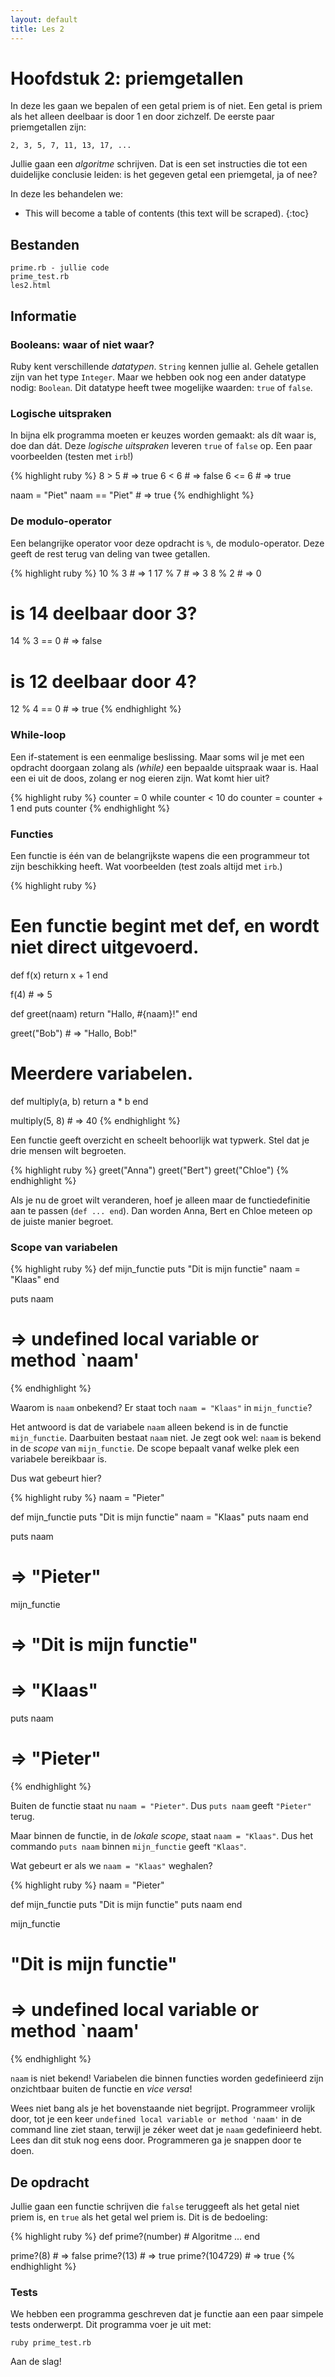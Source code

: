 ```yaml
---
layout: default
title: Les 2
---
```


# Hoofdstuk 2: priemgetallen
In deze les gaan we bepalen of een getal priem is of niet. Een getal is priem als het alleen deelbaar is door 1 en door zichzelf. De eerste paar priemgetallen zijn:

    2, 3, 5, 7, 11, 13, 17, ...

Jullie gaan een _algoritme_ schrijven. Dat is een set instructies die tot een duidelijke conclusie leiden: is het gegeven getal een priemgetal, ja of nee?

In deze les behandelen we:

* This will become a table of contents (this text will be scraped).
{:toc}

## Bestanden

    prime.rb - jullie code
    prime_test.rb
    les2.html

## Informatie

### Booleans: waar of niet waar?
Ruby kent verschillende _datatypen_. `String` kennen jullie al. Gehele getallen zijn van het type `Integer`. Maar we hebben ook nog een ander datatype nodig: `Boolean`. Dit datatype heeft twee mogelijke waarden: `true` of `false`.

### Logische uitspraken
In bijna elk programma moeten er keuzes worden gemaakt: als dít waar is, doe dan dát. Deze _logische uitspraken_ leveren `true` of `false` op. Een paar voorbeelden (testen met `irb`!)

{% highlight ruby %}
8 > 5   # => true
6 < 6   # => false
6 <= 6  # => true

naam = "Piet"
naam == "Piet"  # => true
{% endhighlight %}    

### De modulo-operator
Een belangrijke operator voor deze opdracht is `%`, de modulo-operator. Deze geeft de rest terug van deling van twee getallen.

{% highlight ruby %}
10 % 3  # => 1
17 % 7  # => 3
8 % 2   # => 0

# is 14 deelbaar door 3?
14 % 3 == 0 # => false
# is 12 deelbaar door 4?
12 % 4 == 0 # => true
{% endhighlight %} 

### While-loop
Een if-statement is een eenmalige beslissing. Maar soms wil je met een opdracht doorgaan zolang als _(while)_ een bepaalde uitspraak waar is. Haal een ei uit de doos, zolang er nog eieren zijn. Wat komt hier uit?

{% highlight ruby %}
counter = 0
while counter < 10 do
    counter = counter + 1
end
puts counter
{% endhighlight %}

### Functies
Een functie is één van de belangrijkste wapens die een programmeur tot zijn beschikking heeft. Wat voorbeelden (test zoals altijd met `irb`.)

{% highlight ruby %}
# Een functie begint met def, en wordt niet direct uitgevoerd.
def f(x)
    return x + 1
end

f(4)    # => 5

def greet(naam)
    return "Hallo, #{naam}!"
end

greet("Bob")    # => "Hallo, Bob!"

# Meerdere variabelen.
def multiply(a, b)
    return a * b
end

multiply(5, 8)  # => 40
{% endhighlight %} 

Een functie geeft overzicht en scheelt behoorlijk wat typwerk. Stel dat je drie mensen wilt begroeten.

{% highlight ruby %}
greet("Anna")
greet("Bert")
greet("Chloe")
{% endhighlight %}

Als je nu de groet wilt veranderen, hoef je alleen maar de functiedefinitie aan te passen (`def ... end`). Dan worden Anna, Bert en Chloe meteen op de juiste manier begroet.

### Scope van variabelen

{% highlight ruby %}
def mijn_functie
    puts "Dit is mijn functie"
    naam = "Klaas"
end

puts naam
# => undefined local variable or method `naam'
{% endhighlight %}

Waarom is `naam` onbekend? Er staat toch `naam = "Klaas"` in `mijn_functie`?

Het antwoord is dat de variabele `naam` alleen bekend is in de functie `mijn_functie`. Daarbuiten bestaat `naam` niet. Je zegt ook wel: `naam` is bekend in de _scope_   van `mijn_functie`. De scope bepaalt vanaf welke plek een variabele bereikbaar is.

Dus wat gebeurt hier?

{% highlight ruby %}
naam = "Pieter"

def mijn_functie
    puts "Dit is mijn functie"
    naam = "Klaas"
    puts naam
end

puts naam
# => "Pieter"
mijn_functie
# => "Dit is mijn functie"
# => "Klaas"
puts naam
# => "Pieter"
{% endhighlight %}

Buiten de functie staat nu `naam = "Pieter"`. Dus `puts naam` geeft `"Pieter"` terug.

Maar binnen de functie, in de _lokale scope_, staat `naam = "Klaas"`. Dus het commando `puts naam` binnen `mijn_functie` geeft `"Klaas"`.

Wat gebeurt er als we `naam = "Klaas"` weghalen?

{% highlight ruby %}
naam = "Pieter"

def mijn_functie
    puts "Dit is mijn functie"
    puts naam
end

mijn_functie
# "Dit is mijn functie"
# => undefined local variable or method `naam'
{% endhighlight %}

`naam` is niet bekend! Variabelen die binnen functies worden gedefinieerd zijn onzichtbaar buiten de functie en _vice versa_!

Wees niet bang als je het bovenstaande niet begrijpt. Programmeer vrolijk door, tot je een keer `undefined local variable or method 'naam'` in de command line ziet staan, terwijl je zéker weet dat je `naam` gedefinieerd hebt. Lees dan dit stuk nog eens door. Programmeren ga je snappen door te doen.

## De opdracht
Jullie gaan een functie schrijven die `false` teruggeeft als het getal niet priem is, en `true` als het getal wel priem is. Dit is de bedoeling:

{% highlight ruby %}
def prime?(number)
    # Algoritme ...
end

prime?(8)   # => false
prime?(13)  # => true
prime?(104729)  # => true 
{% endhighlight %}

### Tests
We hebben een programma geschreven dat je functie aan een paar simpele tests onderwerpt. Dit programma voer je uit met:

    ruby prime_test.rb

Aan de slag!
